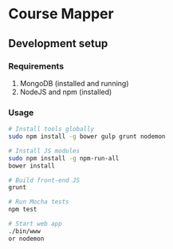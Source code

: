 # Course Mapper


## Development setup

### Requirements

1. MongoDB (installed and running)
2. NodeJS and npm (installed)

### Usage

```sh
# Install tools globally
sudo npm install -g bower gulp grunt nodemon

# Install JS modules
sudo npm install -g npm-run-all
bower install

# Build front-end JS
grunt

# Run Mocha tests
npm test

# Start web app
./bin/www
or nodemon
```
